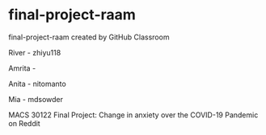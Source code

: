 # final-project-raam
final-project-raam created by GitHub Classroom

River - zhiyu118

Amrita -

Anita - nitomanto

Mia - mdsowder

MACS 30122 Final Project: Change in anxiety over the COVID-19 Pandemic on Reddit
